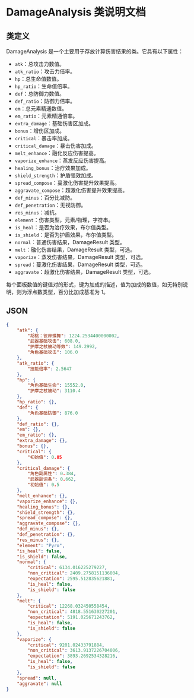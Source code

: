 # DamageAnalysis 类说明文档

## 类定义

DamageAnalysis 是一个主要用于存放计算伤害结果的类。它具有以下属性：

- `atk`：总攻击力数值。
- `atk_ratio`：攻击力倍率。
- `hp`：总生命值数值。
- `hp_ratio`：生命值倍率。
- `def`：总防御力数值。
- `def_ratio`：防御力倍率。
- `em`：总元素精通数值。
- `em_ratio`：元素精通倍率。
- `extra_damage`：基础伤害区加成。
- `bonus`：增伤区加成。
- `critical`：暴击率加成。
- `critical_damage`：暴击伤害加成。
- `melt_enhance`：融化反应伤害提高。
- `vaporize_enhance`：蒸发反应伤害提高。
- `healing_bonus`：治疗效果加成。
- `shield_strength`：护盾强效加成。
- `spread_compose`：蔓激化伤害提升效果提高。
- `aggravate_compose`：超激化伤害提升效果提高。
- `def_minus`：百分比减防。
- `def_penetration`：无视防御。
- `res_minus`：减抗。
- `element`：伤害类型，元素/物理，字符串。
- `is_heal`：是否为治疗效果，布尔值类型。
- `is_shield`：是否为护盾效果，布尔值类型。
- `normal`：普通伤害结果，DamageResult 类型。
- `melt`：融化伤害结果，DamageResult 类型，可选。
- `vaporize`：蒸发伤害结果，DamageResult 类型，可选。
- `spread`：蔓激化伤害结果，DamageResult 类型，可选。
- `aggravate`：超激化伤害结果，DamageResult 类型，可选。

每个面板数值的键值对的形式，键为加成的描述，值为加成的数值，如无特别说明，则为浮点数类型，百分比加成基准为 1。

## JSON

```json
{
    "atk": {
        "胡桃：彼岸蝶舞": 1224.2534400000002,
        "武器基础攻击": 608.0,
        "护摩之杖被动等效": 149.2992,
        "角色基础攻击": 106.0
    },
    "atk_ratio": {
        "技能倍率": 2.5647
    },
    "hp": {
        "角色基础生命": 15552.0,
        "护摩之杖被动": 3110.4
    },
    "hp_ratio": {},
    "def": {
        "角色基础防御": 876.0
    },
    "def_ratio": {},
    "em": {},
    "em_ratio": {},
    "extra_damage": {},
    "bonus": {},
    "critical": {
        "初始值": 0.05
    },
    "critical_damage": {
        "角色副属性": 0.384,
        "武器副词条": 0.662,
        "初始值": 0.5
    },
    "melt_enhance": {},
    "vaporize_enhance": {},
    "healing_bonus": {},
    "shield_strength": {},
    "spread_compose": {},
    "aggravate_compose": {},
    "def_minus": {},
    "def_penetration": {},
    "res_minus": {},
    "element": "Pyro",
    "is_heal": false,
    "is_shield": false,
    "normal": {
        "critical": 6134.016225279227,
        "non_critical": 2409.2758151136004,
        "expectation": 2595.512835621881,
        "is_heal": false,
        "is_shield": false
    },
    "melt": {
        "critical": 12268.032450558454,
        "non_critical": 4818.551630227201,
        "expectation": 5191.025671243762,
        "is_heal": false,
        "is_shield": false
    },
    "vaporize": {
        "critical": 9201.02433791884,
        "non_critical": 3613.9137226704006,
        "expectation": 3893.2692534328216,
        "is_heal": false,
        "is_shield": false
    },
    "spread": null,
    "aggravate": null
}
```